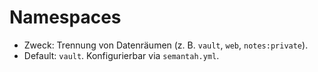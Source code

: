 # Namespaces
- Zweck: Trennung von Datenräumen (z. B. `vault`, `web`, `notes:private`).
- Default: `vault`. Konfigurierbar via `semantah.yml`.
